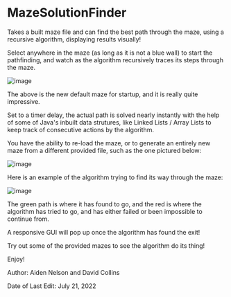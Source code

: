 # MazeSolutionFinder
Takes a built maze file and can find the best path through the maze, using a recursive algorithm, displaying results visually!

Select anywhere in the maze (as long as it is not a blue wall) to start the pathfinding, and watch as the algorithm recursively traces its steps through the maze.


![image](https://user-images.githubusercontent.com/104726926/180319066-06d7f388-3992-464f-9661-bf837c30cdaa.png)

The above is the new default maze for startup, and it is really quite impressive. 

Set to a timer delay, the actual path is solved nearly instantly with the help of some of Java's inbuilt data strutures, like Linked Lists / Array Lists to keep track of consecutive actions by the algorithm.

You have the ability to re-load the maze, or to generate an entirely new maze from a different provided file, such as the one pictured below: 

![image](https://user-images.githubusercontent.com/104726926/180318818-edca4e51-48a9-489f-95b5-1ccf540cde88.png)

Here is an example of the algorithm trying to find its way through the maze: 

![image](https://user-images.githubusercontent.com/104726926/180319264-6776a170-61fb-44d9-8967-cc08f8c0b48b.png)

The green path is where it has found to go, and the red is where the algorithm has tried to go, and has either failed or been impossible to continue from.

A responsive GUI will pop up once the algorithm has found the exit!

Try out some of the provided mazes to see the algorithm do its thing!

Enjoy!

Author: Aiden Nelson and David Collins


Date of Last Edit: July 21, 2022
